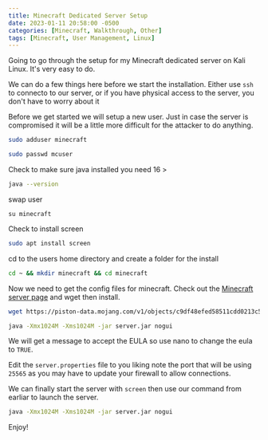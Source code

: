 ```yaml
---
title: Minecraft Dedicated Server Setup
date: 2023-01-11 20:58:00 -0500
categories: [Minecraft, Walkthrough, Other]
tags: [Minecraft, User Management, Linux]
---
```


Going to go through the setup for my Minecraft dedicated server on Kali Linux. It's very easy to do.

We can do a few things here before we start the installation. Either use `ssh` to connecto to our server, or if you have physical access to the server, you don't have to worry about it

Before we get started we will setup a new user. Just in case the server is compromised it will be a little more difficult for the attacker to do anything.

```bash
sudo adduser minecraft
```

```bash
sudo passwd mcuser
```

Check to make sure java installed you need 16 >

```bash
java --version
```

swap user

```
su minecraft
```

Check to install screen

```bash
sudo apt install screen
```

cd to the users home directory and create a folder for the install

```bash
cd ~ && mkdir minecraft && cd minecraft
```

Now we need to get the config files for minecraft. Check out the [Minecraft server page](https://www.minecraft.net/en-us/download/server) and wget then install.

```bash
wget https://piston-data.mojang.com/v1/objects/c9df48efed58511cdd0213c56b9013a7b5c9ac1f/server.jar
```

```bash
java -Xmx1024M -Xms1024M -jar server.jar nogui 
```

We will get a message to accept the EULA so use nano to change the eula to `TRUE`.

Edit the `server.properties` file to you liking note the port that will be using `25565` as you may have to update your firewall to allow connections.

We can finally start the server with `screen` then use our command from earliar to launch the server.

```bash
java -Xmx1024M -Xms1024M -jar server.jar nogui 
```

Enjoy!





